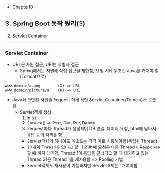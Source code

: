-   Chapter10

## 3. Spring Boot 동작 원리(3)

2. Servlet Container

---

### Servlet Container

-   URL은 자원 접근, URI는 식별자 접근
    -   Spring에서는 자원에 직접 접근을 제한함, 요청 시에 무조건 Java를 거쳐야 함(Tomcat으로)

```
www.domain/a.png        (X) => URL
www.domain/picture/a    (O) => URI
```

-   Java와 관련된 자원을 Request 하게 되면 Servlet Container(Tomcat)가 호출됨
    -   Servlet객체 생성
        1. init()
        2. Service() -> Post, Get, Put, Delete
        3. Request마다 Thread가 생성되어 DB 연결, 데이터 요청, html에 담아서 응답 등의 처리를 함
        -   Servlet객체가 하나여도 메소드는 각각 따로 사용해야함(독립된 Thread)
        -   20개의 Thread가 있다고 할 때 21번째 요청은 다른 Thread가 Response할 때 까지 대기함. Thread 1이 응답을 끝냈다고 할 때 대기하고 있는 Thread 21은 Thread 1을 재사용함 => Pooling 기법
        -   Servlet객체도 재사용이 가능하지만 Servlet객체는 1개여야함
